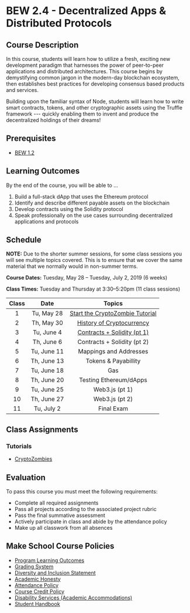 # BEW 2.4 - Decentralized Apps & Distributed Protocols

## Course Description

In this course, students will learn how to utilize a fresh, exciting new development paradigm that harnesses the power of peer-to-peer applications and distributed architectures. This course begins by demystifying common jargon in the modern-day blockchain ecosystem, then establishes best practices for developing consensus based products and services.

Building upon the familiar syntax of Node, students will learn how to write smart contracts, tokens, and other cryptographic assets using the Truffle framework --- quickly enabling them to invent and produce the decentralized holdings of their dreams!

## Prerequisites

- [BEW 1.2](https://make.sc/bew1.2)

## Learning Outcomes

By the end of the course, you will be able to ...

1. Build a full-stack dApp that uses the Ethereum protocol
1. Identify and describe different payable assets on the blockchain
1. Develop contracts using the Solidity protocol
1. Speak professionally on the use cases surrounding decentralized applications and protocols

## Schedule

**NOTE:** Due to the shorter summer sessions, for some class sessions you will see multiple topics covered. This is to ensure that we cover the same material that we normally would in non-summer terms.

**Course Dates:** Tuesday, May 28 – Tuesday, July 2, 2019 (6 weeks)

**Class Times:** Tuesday and Thursday at 3:30–5:20pm (11 class sessions)

| Class |          Date          |                 Topics                  |
|:-----:|:----------------------:|:---------------------------------------:|
|  1 |  Tu, May 28                        | [ Start the CryptoZombie Tutorial](https://cryptozombies.io/) |
|  2 |  Th, May 30                       | [History of Cryptocurrency] |
|  3 |  Tu, June 4                        | [Contracts + Solidity (pt 1)] |
|  4 |  Th, June 6                      | Contracts + Solidity (pt 2)|
|  5 |  Tu, June 11                       | Mappings and Addresses |
|  6 |  Th, June 13                      | Tokens & Payabillity |
|  7 |  Tu, June 18                       | Gas |
|  8 |  Th, June 20                      | Testing Ethereum/dApps |
|  9 |  Tu, June 25                       | Web3.js (pt 1)|
| 10 |  Th, June 27                        | Web3.js (pt 2) |
| 11 |  Tu, July 2                       | Final Exam |

[Lesson 1]: Lessons/Lesson1.md
[History of Cryptocurrency]: Lessons/Lesson2.md
[Contracts + Solidity (pt 1)]: Lessons/Lesson3.md
[Lesson 4]: Lessons/Lesson4.md
[Lesson 5]: Lessons/Lesson5.md
[Lesson 6]: Lessons/Lesson6.md
[Lesson 7]: Lessons/Lesson7.md
[Lesson 8]: Lessons/Lesson8.md
[Lesson 9]: Lessons/Lesson9.md
[Lesson 10]: Lessons/Lesson10.md
[Lesson 11]: Lessons/Lesson11.md
[Lesson 12]: Lessons/Lesson12.md
[Lesson 13]: Lessons/Lesson13.md

## Class Assignments

### Tutorials

- [CryptoZombies](https://cryptozombies.io)

<!-- ### Projects

- [Project Template - Use to build your own project spec](https://docs.google.com/document/d/1j4ualsYjrd-7ePdyP3KU03xrpg41k1AoSU0YKkx9_I8/edit?usp=sharing)
    -   [Sample Project Rubric](Sample_Rubric.md) -->

## Evaluation

To pass this course you must meet the following requirements:

- Complete all required assignments
- Pass all projects according to the associated project rubric
- Pass the final summative assessment
    <!-- - This will be further explained in the [study guide](ADD_STUDY_GUIDE_LNK) -->
- Actively participate in class and abide by the attendance policy
- Make up all classwork from all absences

## Make School Course Policies

- [Program Learning Outcomes](https://make.sc/program-learning-outcomes)
- [Grading System](https://make.sc/grading-system)
- [Diversity and Inclusion Statement](https://make.sc/diversity-and-inclusion-statement)
- [Academic Honesty](https://make.sc/academic-honesty-policy)
- [Attendance Policy](https://make.sc/attendance-policy)
- [Course Credit Policy](https://make.sc/course-credit-policy)
- [Disability Services (Academic Accommodations)](https://make.sc/disability-services)
- [Student Handbook](https://make.sc/student-handbook)
